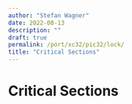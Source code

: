 ```yaml
---
author: "Stefan Wagner"
date: 2022-08-13
description: ""
draft: true
permalink: /port/xc32/pic32/lock/
title: "Critical Sections"
---
```


# Critical Sections
